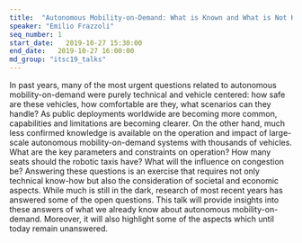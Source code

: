 ```yaml
---
title:  "Autonomous Mobility-on-Demand: What is Known and What is Not Known"
speaker: "Emilio Frazzoli"
seq_number: 1
start_date:   2019-10-27 15:30:00
end_date:   2019-10-27 16:00:00
md_group: "itsc19_talks"
---
```


In past years, many of the most urgent questions related to autonomous mobility-on-demand were purely technical and vehicle centered: how safe are these vehicles, how comfortable are they, what scenarios can they handle? As public deployments worldwide are becoming more common, capabilities and limitations are becoming clearer.  On the other hand, much less confirmed knowledge is available on the operation and impact of large-scale autonomous mobility-on-demand systems with thousands of vehicles. What are the key parameters and constraints on operation? How many seats should the robotic taxis have? What will the influence on congestion be? Answering these questions is an exercise that requires not only technical know-how but also the consideration of societal and economic aspects. While much is still in the dark, research of most recent years has answered some of the open questions. This talk will provide insights into these answers of what we already know about autonomous mobility-on-demand. Moreover, it will also highlight some of the aspects which until today remain unanswered. 